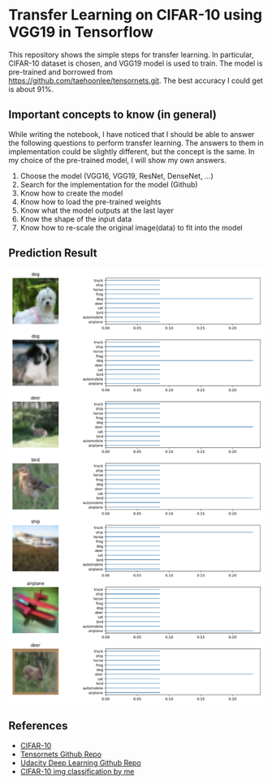 # Transfer Learning on CIFAR-10 using VGG19 in Tensorflow

This repository shows the simple steps for transfer learning. In particular, CIFAR-10 dataset is chosen, and VGG19 model is used to train. The model is pre-trained and borrowed from https://github.com/taehoonlee/tensornets.git. The best accuracy I could get is about 91%.

## Important concepts to know (in general)

While writing the notebook, I have noticed that I should be able to answer the following questions to perform transfer learning. The answers to them in implementation could be slightly different, but the concept is the same. In my choice of the pre-trained model, I will show my own answers.

1. Choose the model (VGG16, VGG19, ResNet, DenseNet, ...)
2. Search for the implementation for the model (Github)
3. Know how to create the model
4. Know how to load the pre-trained weights
5. Know what the model outputs at the last layer
6. Know the shape of the input data 
7. Know how to re-scale the original image(data) to fit into the model

## Prediction Result
<img src='./result.png' alt='prediction result'/>

## References

- [CIFAR-10](https://www.cs.toronto.edu/~kriz/cifar.html)
- [Tensornets Github Repo](https://github.com/taehoonlee/tensornets.git)
- [Udacity Deep Learning Github Repo](https://github.com/udacity/deep-learning)
- [CIFAR-10 img classification by me](https://github.com/deep-diver/CIFAR10-img-classification-tensorflow)